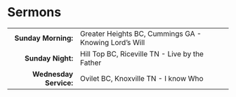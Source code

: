 # Sermons

| | |
| --:|:-- |
| **Sunday Morning:** |	Greater Heights BC, Cummings GA - Knowing Lord’s Will
| **Sunday Night:**   | Hill Top BC, Riceville TN - Live by the Father
| **Wednesday Service:** | Ovilet BC, Knoxville TN - I know Who